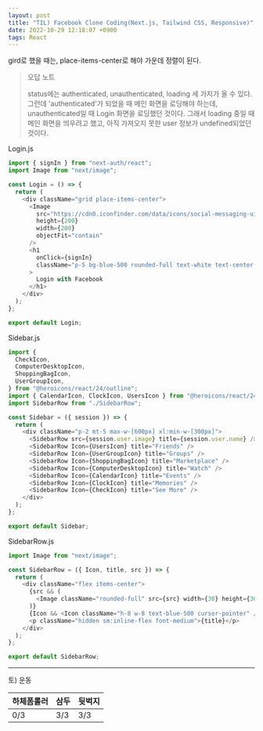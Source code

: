 ```yaml
---
layout: post
title: "TIL) Facebook Clone Coding(Next.js, Tailwind CSS, Responsive)"
date: 2022-10-29 12:18:07 +0900
tags: React
---
```


gird로 했을 때는, place-items-center로 해야 가운데 정렬이 된다.

> 오답 노트
>
> status에는 authenticated, unauthenticated, loading 세 가지가 올 수 있다. 그런데 'authenticated'가 되었을 때 메인 화면을 로딩해야 하는데, unauthenticated일 때 Login 화면을 로딩했던 것이다.
> 그래서 loading 중일 때 메인 화면을 띄우려고 했고, 아직 가져오지 못한 user 정보가 undefined되었던 것이다.

Login.js

```js
import { signIn } from "next-auth/react";
import Image from "next/image";

const Login = () => {
  return (
    <div className="grid place-items-center">
      <Image
        src="https://cdn0.iconfinder.com/data/icons/social-messaging-ui-color-shapes-2-free/128/social-facebook-2019-circle-512.png"
        height={200}
        width={200}
        objectFit="contain"
      />
      <h1
        onClick={signIn}
        className="p-5 bg-blue-500 rounded-full text-white text-center cursor-pointer"
      >
        Login with Facebook
      </h1>
    </div>
  );
};

export default Login;
```

Sidebar.js

```js
import {
  CheckIcon,
  ComputerDesktopIcon,
  ShoppingBagIcon,
  UserGroupIcon,
} from "@heroicons/react/24/outline";
import { CalendarIcon, ClockIcon, UsersIcon } from "@heroicons/react/24/solid";
import SidebarRow from "./SidebarRow";

const Sidebar = ({ session }) => {
  return (
    <div className="p-2 mt-5 max-w-[600px] xl:min-w-[300px]">
      <SidebarRow src={session.user.image} title={session.user.name} />
      <SidebarRow Icon={UsersIcon} title="Friends" />
      <SidebarRow Icon={UserGroupIcon} title="Groups" />
      <SidebarRow Icon={ShoppingBagIcon} title="Marketplace" />
      <SidebarRow Icon={ComputerDesktopIcon} title="Watch" />
      <SidebarRow Icon={CalendarIcon} title="Events" />
      <SidebarRow Icon={ClockIcon} title="Memories" />
      <SidebarRow Icon={CheckIcon} title="See More" />
    </div>
  );
};

export default Sidebar;
```

SidebarRow.js

```js
import Image from "next/image";

const SidebarRow = ({ Icon, title, src }) => {
  return (
    <div className="flex items-center">
      {src && (
        <Image className="rounded-full" src={src} width={30} height={30} />
      )}
      {Icon && <Icon className="h-8 w-8 text-blue-500 cursor-pointer" />}
      <p className="hidden sm:inline-flex font-medium">{title}</p>
    </div>
  );
};

export default SidebarRow;
```

<hr />
토) 운동

| 하체폼롤러 | 삼두 | 뒷벅지 |
| ---------- | ---- | ------ |
| 0/3        | 3/3  | 3/3    |
